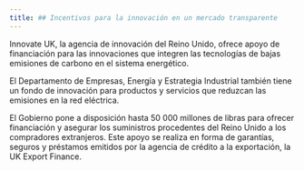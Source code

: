 ```yaml
---
title: ## Incentivos para la innovación en un mercado transparente
---
```


Innovate UK, la agencia de innovación del Reino Unido, ofrece apoyo de financiación para las innovaciones que integren las tecnologías de bajas emisiones de carbono en el sistema energético.
 
El Departamento de Empresas, Energía y Estrategia Industrial también tiene un fondo de innovación para productos y servicios que reduzcan las emisiones en la red eléctrica. 

El Gobierno pone a disposición hasta 50 000 millones de libras para ofrecer financiación y asegurar los suministros procedentes del Reino Unido a los compradores extranjeros. Este apoyo se realiza en forma de garantías, seguros y préstamos emitidos por la agencia de crédito a la exportación, la UK Export Finance. 
